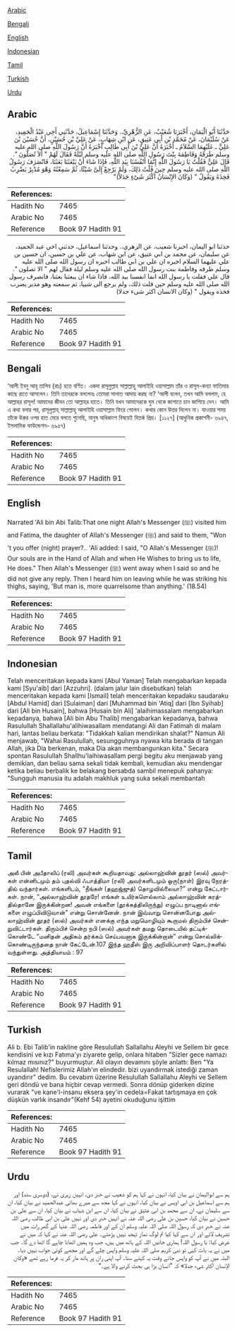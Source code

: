 [Arabic](#arabic)

[Bengali](#bengali)

[English](#english)

[Indonesian](#indonesian)

[Tamil](#tamil)

[Turkish](#turkish)

[Urdu](#urdu)

## Arabic


<div dir="rtl" lang="ar" style={{fontSize:'larger',backgroundColor:'#f8f9fa',padding:20}}>
حَدَّثَنَا أَبُو الْيَمَانِ، أَخْبَرَنَا شُعَيْبٌ، عَنِ الزُّهْرِيِّ،‏.‏ وَحَدَّثَنَا إِسْمَاعِيلُ، حَدَّثَنِي أَخِي عَبْدُ الْحَمِيدِ، عَنْ سُلَيْمَانَ، عَنْ مُحَمَّدِ بْنِ أَبِي عَتِيقٍ، عَنِ ابْنِ شِهَابٍ، عَنْ عَلِيِّ بْنِ حُسَيْنٍ، أَنَّ حُسَيْنَ بْنَ عَلِيٍّ ـ عَلَيْهِمَا السَّلاَمُ ـ أَخْبَرَهُ أَنَّ عَلِيَّ بْنَ أَبِي طَالِبٍ أَخْبَرَهُ أَنَّ رَسُولَ اللَّهِ صلى الله عليه وسلم طَرَقَهُ وَفَاطِمَةَ بِنْتَ رَسُولِ اللَّهِ صلى الله عليه وسلم لَيْلَةً فَقَالَ لَهُمْ ‏"‏ أَلاَ تُصَلُّونَ ‏"‏‏.‏ قَالَ عَلِيٌّ فَقُلْتُ يَا رَسُولَ اللَّهِ إِنَّمَا أَنْفُسُنَا بِيَدِ اللَّهِ، فَإِذَا شَاءَ أَنْ يَبْعَثَنَا بَعَثَنَا، فَانْصَرَفَ رَسُولُ اللَّهِ صلى الله عليه وسلم حِينَ قُلْتُ ذَلِكَ، وَلَمْ يَرْجِعْ إِلَىَّ شَيْئًا، ثُمَّ سَمِعْتُهُ وَهْوَ مُدْبِرٌ يَضْرِبُ فَخِذَهُ وَيَقُولُ ‏"‏ ‏(‏وَكَانَ الإِنْسَانُ أَكْثَرَ شَىْءٍ جَدَلاً‏)‏‏"‏
</div>
<div style={{backgroundColor:'#f8f9fa',padding:20, marginBottom: 10}}><table> <thead> <tr> <th>References:</th> <th></th> </tr> </thead> <tbody><tr><td>Hadith No</td><td>7465</td></tr><tr><td>Arabic No</td><td>7465</td></tr><tr><td>Reference</td><td>Book 97 Hadith 91</td></tr></tbody></table></div>


<div dir="rtl" lang="ar" style={{fontSize:'larger',backgroundColor:'#f8f9fa',padding:20}}>
حدثنا ابو اليمان، اخبرنا شعيب، عن الزهري،. وحدثنا اسماعيل، حدثني اخي عبد الحميد، عن سليمان، عن محمد بن ابي عتيق، عن ابن شهاب، عن علي بن حسين، ان حسين بن علي عليهما السلام اخبره ان علي بن ابي طالب اخبره ان رسول الله صلى الله عليه وسلم طرقه وفاطمة بنت رسول الله صلى الله عليه وسلم ليلة فقال لهم " الا تصلون ". قال علي فقلت يا رسول الله انما انفسنا بيد الله، فاذا شاء ان يبعثنا بعثنا، فانصرف رسول الله صلى الله عليه وسلم حين قلت ذلك، ولم يرجع الى شييا، ثم سمعته وهو مدبر يضرب فخذه ويقول " (وكان الانسان اكثر شىء جدلا)
</div>
<div style={{backgroundColor:'#f8f9fa',padding:20, marginBottom: 10}}><table> <thead> <tr> <th>References:</th> <th></th> </tr> </thead> <tbody><tr><td>Hadith No</td><td>7465</td></tr><tr><td>Arabic No</td><td>7465</td></tr><tr><td>Reference</td><td>Book 97 Hadith 91</td></tr></tbody></table></div>

## Bengali


<div dir="ltr" lang="bn" style={{fontSize:'larger',backgroundColor:'#f8f9fa',padding:20}}>
‘আলী ইবনু আবূ তালিব (রাঃ) হতে বর্ণিত। একদা রাসূলুল্লাহ সাল্লাল্লাহু আলাইহি ওয়াসাল্লাম তাঁর ও রাসূল-কন্যা ফাতিমার কাছে রাতে আসলেন। তিনি তাদেরকে বললেনঃ তোমরা সালাত আদায় করছ না? ‘আলী বলেন, তখন আমি বললাম, হে আল্লাহর রাসূল! আমাদের জীবন তো আল্লাহর হাতে। তিনি যখন আমাদেরকে ঘুম থেকে জাগাতে চান জাগিয়ে দেন। আমি এ কথা বলার পর, রাসূলুল্লাহ্ সাল্লাল্লাহু আলাইহি ওয়াসাল্লাম ফিরে গেলেন। কথার কোন উত্তর দিলেন না। যাওয়ার সময় তাঁকে উরুর ওপর হাত মেরে বলতে শুনেছি, মানুষ অধিকাংশ বিষয়েই বিতর্ক প্রিয়। [১১২৭] (আধুনিক প্রকাশনী- ৬৯৪৭, ইসলামিক ফাউন্ডেশন- ৬৯৫৭)
</div>
<div style={{backgroundColor:'#f8f9fa',padding:20, marginBottom: 10}}><table> <thead> <tr> <th>References:</th> <th></th> </tr> </thead> <tbody><tr><td>Hadith No</td><td>7465</td></tr><tr><td>Arabic No</td><td>7465</td></tr><tr><td>Reference</td><td>Book 97 Hadith 91</td></tr></tbody></table></div>

## English


<div dir="ltr" lang="en" style={{fontSize:'larger',backgroundColor:'#f8f9fa',padding:20}}>
Narrated 'Ali bin Abi Talib:That one night Allah's Messenger (ﷺ) visited him and Fatima, the daughter of Allah's Messenger (ﷺ) and said to them, "Won 't you offer (night) prayer?.. 'Ali added: I said, "O Allah's Messenger (ﷺ)! Our souls are in the Hand of Allah and when He Wishes to bring us to life, He does." Then Allah's Messenger (ﷺ) went away when I said so and he did not give any reply. Then I heard him on leaving while he was striking his thighs, saying, 'But man is, more quarrelsome than anything.' (18.54)
</div>
<div style={{backgroundColor:'#f8f9fa',padding:20, marginBottom: 10}}><table> <thead> <tr> <th>References:</th> <th></th> </tr> </thead> <tbody><tr><td>Hadith No</td><td>7465</td></tr><tr><td>Arabic No</td><td>7465</td></tr><tr><td>Reference</td><td>Book 97 Hadith 91</td></tr></tbody></table></div>

## Indonesian


<div dir="ltr" lang="id" style={{fontSize:'larger',backgroundColor:'#f8f9fa',padding:20}}>
Telah menceritakan kepada kami [Abul Yaman] Telah mengabarkan kepada kami [Syu'aib] dari [Azzuhri]. (dalam jalur lain disebutkan) telah menceritakan kepada kami [Ismail] telah menceritakan kepadaku saudaraku [Abdul Hamid] dari [Sulaiman] dari [Muhammad bin 'Atiq] dari [Ibn Syihab] dari [Ali bin Husain], bahwa [Husain bin Ali] 'alaihimassalam mengabarkan kepadanya, bahwa [Ali bin Abu Thalib] mengabarkan kepadanya, bahwa Rasulullah Shallallahu'alihiwasallam mendatangi Ali dan Fatimah di malam hari, lantas beliau berkata: "Tidakkah kalian mendirikan shalat?" Namun Ali menjawab, "Wahai Rasulullah, sesungguhnya nyawa kita berada di tangan Allah, jika Dia berkenan, maka Dia akan membangunkan kita." Secara spontan Rasulullah Shallhu'laihiwasallam pergi begitu aku menjawab yang demikian, dan beliau sama sekali tidak kembali, kemudian aku mendengar ketika beliau berbalik ke belakang bersabda sambil menepuk pahanya: "Sungguh manusia itu adalah makhluk yang suka sekali membantah
</div>
<div style={{backgroundColor:'#f8f9fa',padding:20, marginBottom: 10}}><table> <thead> <tr> <th>References:</th> <th></th> </tr> </thead> <tbody><tr><td>Hadith No</td><td>7465</td></tr><tr><td>Arabic No</td><td>7465</td></tr><tr><td>Reference</td><td>Book 97 Hadith 91</td></tr></tbody></table></div>

## Tamil


<div dir="ltr" lang="ta" style={{fontSize:'larger',backgroundColor:'#f8f9fa',padding:20}}>
அலீ பின் அபீதாலிப் (ரலி) அவர்கள் கூறியதாவது: அல்லாஹ்வின் தூதர் (ஸல்) அவர்கள் என்னிடமும் தம் புதல்வி ஃபாத்திமா (ரலி) அவர்களிடமும் ஒரு(நாள்) இரவு நேரத்தில் வந்தார்கள். எங்களிடம், “நீங்கள் (தஹஜ்ஜுத்) தொழவில்லையா?” என்று கேட்டார்கள். நான், “அல்லாஹ்வின் தூதரே! எங்கள் உயிர்களெல்லாம் அல்லாஹ்வின் கரத்தில்தானே இருக்கின்றன! அவன் எங்களை (தூக்கத்திலிருந்து) எழுப்ப நாடினால் எங்களை எழுப்பிவிடுவான்” என்று சொன்னேன். நான் இவ்வாறு சொன்னபோது அல்லாஹ்வின் தூதர் (ஸல்) அவர்கள் எனக்கு எந்த மறுமொழியும் கூறாமல் திரும்பிச் சென்றுவிட்டார்கள். திரும்பிச் சென்ற நபி (ஸல்) அவர்கள் தமது தொடையில் தட்டிக்கொண்டே “மனிதன் அதிகம் தர்க்கம் செய்பவனாக இருக்கின்றான்” என்று சொல்லிக்கொண்டிருந்ததை நான் கேட்டேன்.107 இந்த ஹதீஸ் இரு அறிவிப்பாளர் தொடர்களில் வந்துள்ளது. அத்தியாயம் : 97
</div>
<div style={{backgroundColor:'#f8f9fa',padding:20, marginBottom: 10}}><table> <thead> <tr> <th>References:</th> <th></th> </tr> </thead> <tbody><tr><td>Hadith No</td><td>7465</td></tr><tr><td>Arabic No</td><td>7465</td></tr><tr><td>Reference</td><td>Book 97 Hadith 91</td></tr></tbody></table></div>

## Turkish


<div dir="ltr" lang="tr" style={{fontSize:'larger',backgroundColor:'#f8f9fa',padding:20}}>
Ali b. Ebi Talib'in nakline göre Resulullah Sallallahu Aleyhi ve Sellem bir gece kendisini ve kızı Fatıma'yı ziyarete gelip, onlara hitaben "Sizler gece namazı kılmaz mısınız?" buyurmuştur. Ali olayın devamını şöyle anlattı: Ben "Ya Resulallah! Nefislerimiz Allah'ın elindedir. bizi uyandırmak istediği zaman uyandırır" dedim. Bu cevabım üzerine Resulullah Sallallahu Aleyhi ve Sellem geri döndü ve bana hiçbir cevap vermedi. Sonra dönüp giderken dizine vurarak "ve kane'l-insanu eksera şey'in cedela=Fakat tartışmaya en çok düşkün varlık insandır"(Kehf 54) ayetini okuduğunu işittim
</div>
<div style={{backgroundColor:'#f8f9fa',padding:20, marginBottom: 10}}><table> <thead> <tr> <th>References:</th> <th></th> </tr> </thead> <tbody><tr><td>Hadith No</td><td>7465</td></tr><tr><td>Arabic No</td><td>7465</td></tr><tr><td>Reference</td><td>Book 97 Hadith 91</td></tr></tbody></table></div>

## Urdu


<div dir="rtl" lang="ur" style={{fontSize:'larger',backgroundColor:'#f8f9fa',padding:20}}>
ہم سے ابوالیمان نے بیان کیا، انہوں نے کہا ہم کو شعیب نے خبر دی، انہیں زہری نے، (دوسری سند) اور ہم سے اسماعیل بن ابی اویس نے بیان کیا، انہوں نے کہا مجھ سے میرے بھائی عبدالحمید نے بیان کیا، ان سے سلیمان نے، ان سے محمد بن ابی عتیق نے بیان کیا، ان سے ابن شہاب نے بیان کیا، ان سے علی بن حسین نے بیان کیا، حسین بن علی رضی اللہ عنہ نے انہیں خبر دی اور نہیں علی بن ابی طالب رضی اللہ عنہ نے خبر دی کہ رسول اللہ صلی اللہ علیہ وسلم ان کے اور فاطمہ رضی اللہ عنہا کے گھر رات میں تشریف لائے اور ان سے کہا کیا تم لوگ نماز تہجد نہیں پڑھتے۔ علی رضی اللہ عنہ نے کہا کہ میں نے عرض کیا: یا رسول اللہ! ہماری جانیں اللہ کے ہاتھ میں ہیں، جب وہ ہمیں اٹھانا چاہے گا اٹھا دے گا۔ جب میں نے یہ بات کہی تو نبی کریم صلی اللہ علیہ وسلم واپس چلے گے اور مجھے کوئی جواب نہیں دیا۔ البتہ میں نے آپ کو واپس جاتے وقت یہ کہتے سنا۔ آپ اپنی ران پر ہاتھ مار کر یہ فرما رہے تھے «وكان الإنسان أكثر شىء جدلا‏» کہ ”انسان بڑا ہی بحث کرنے والا ہے۔“
</div>
<div style={{backgroundColor:'#f8f9fa',padding:20, marginBottom: 10}}><table> <thead> <tr> <th>References:</th> <th></th> </tr> </thead> <tbody><tr><td>Hadith No</td><td>7465</td></tr><tr><td>Arabic No</td><td>7465</td></tr><tr><td>Reference</td><td>Book 97 Hadith 91</td></tr></tbody></table></div>